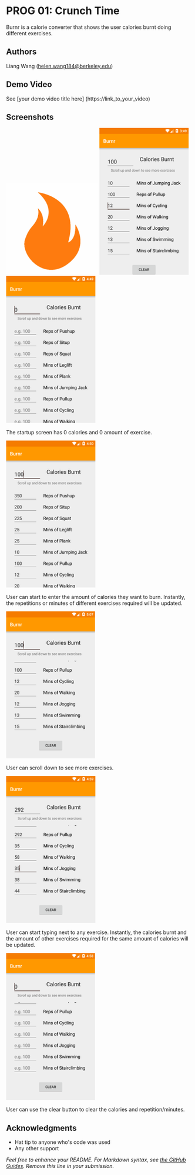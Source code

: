 # PROG 01: Crunch Time

Burnr is a calorie converter that shows the user calories burnt doing different exercises. 

## Authors

Liang Wang ([helen.wang184@berkeley.edu](mailto:your_email@berkeley.edu))

## Demo Video

See [your demo video title here] (https://link_to_your_video)

## Screenshots

<img src="screenshots/fire.png" height="250" alt="Screenshot"/>

<img src="screenshots/cover.png" height="400" alt="Screenshot"/>

<img src="screenshots/1.png" height="400" alt="Screenshot"/>

The startup screen	has 0 calories and 0 amount of exercise. 

<img src="screenshots/2.png" height="400" alt="Screenshot"/>

User can start to enter the amount of calories they want to burn. Instantly, the repetitions or minutes of different exercises required will be updated.  	

<img src="screenshots/3.png" height="400" alt="Screenshot"/>

User can scroll down to see more exercises. 

<img src="screenshots/4.png" height="400" alt="Screenshot"/>

User can start typing next to any exercise. Instantly, the calories burnt and the amount of other exercises required for the same amount of calories will be updated. 

<img src="screenshots/5.png" height="400" alt="Screenshot"/>

User can use the clear button to clear the calories and repetition/minutes.

## Acknowledgments

* Hat tip to anyone who's code was used
* Any other support

*Feel free to enhance your README. For Markdown syntax, see [the GitHub Guides](https://guides.github.com/features/mastering-markdown/). Remove this line in your submission.*
